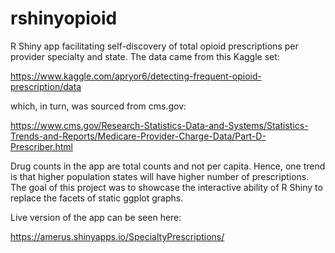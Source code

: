# rshinyopioid

R Shiny app facilitating self-discovery of total opioid prescriptions per provider specialty and state. 
The data came from this Kaggle set: 

https://www.kaggle.com/apryor6/detecting-frequent-opioid-prescription/data

which, in turn, was sourced from cms.gov: 

https://www.cms.gov/Research-Statistics-Data-and-Systems/Statistics-Trends-and-Reports/Medicare-Provider-Charge-Data/Part-D-Prescriber.html

Drug counts in the app are total counts and not per capita. Hence, one trend is that higher population states will have higher number of prescriptions.
The goal of this project was to showcase the interactive ability of R Shiny to replace the facets of static ggplot graphs.

Live version of the app can be seen here:

https://amerus.shinyapps.io/SpecialtyPrescriptions/
